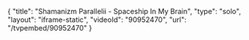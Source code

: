 {
    "title": "Shamanizm Parallelii - Spaceship In My Brain",
    "type": "solo",
    "layout": "iframe-static",
    "videoId": "90952470",
    "url": "\/tvpembed\/90952470"
}